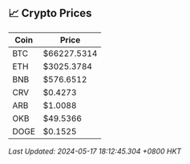 ## 📈 Crypto Prices

| Coin | Price |
| ---- | ----- |
| BTC | $66227.5314 |
| ETH | $3025.3784 |
| BNB | $576.6512 |
| CRV | $0.4273 |
| ARB | $1.0088 |
| OKB | $49.5366 |
| DOGE | $0.1525 |

_Last Updated: 2024-05-17 18:12:45.304 +0800 HKT_